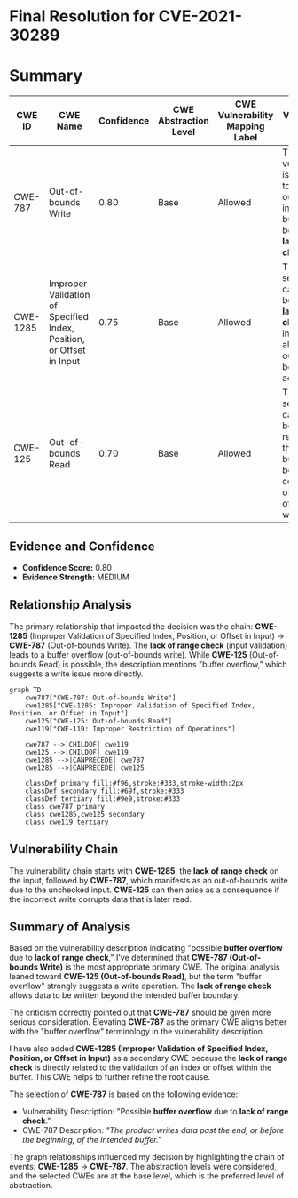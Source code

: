 # Final Resolution for CVE-2021-30289

# Summary
| CWE ID | CWE Name | Confidence | CWE Abstraction Level | CWE Vulnerability Mapping Label | CWE-Vulnerability Mapping Notes |
|---|---|---|---|---|---|
| CWE-787 | Out-of-bounds Write | 0.80 | Base | Allowed | The vulnerability is likely due to writing outside the intended buffer because of a **lack of range check**. |
| CWE-1285 | Improper Validation of Specified Index, Position, or Offset in Input | 0.75 | Base | Allowed | This is a secondary candidate because the **lack of range check** on the index/offset allows for out-of-bounds access. |
| CWE-125 | Out-of-bounds Read | 0.70 | Base | Allowed | This is a secondary candidate because a read outside the intended buffer may be a possible consequence of an out-of-bounds write. |

## Evidence and Confidence

*   **Confidence Score:** 0.80
*   **Evidence Strength:** MEDIUM

## Relationship Analysis
The primary relationship that impacted the decision was the chain: **CWE-1285** (Improper Validation of Specified Index, Position, or Offset in Input) -> **CWE-787** (Out-of-bounds Write). The **lack of range check** (input validation) leads to a buffer overflow (out-of-bounds write). While **CWE-125** (Out-of-bounds Read) is possible, the description mentions "buffer overflow," which suggests a write issue more directly.

```mermaid
graph TD
    cwe787["CWE-787: Out-of-bounds Write"]
    cwe1285["CWE-1285: Improper Validation of Specified Index, Position, or Offset in Input"]
    cwe125["CWE-125: Out-of-bounds Read"]
    cwe119["CWE-119: Improper Restriction of Operations"]

    cwe787 -->|CHILDOF| cwe119
    cwe125 -->|CHILDOF| cwe119
    cwe1285 -->|CANPRECEDE| cwe787
    cwe1285 -->|CANPRECEDE| cwe125

    classDef primary fill:#f96,stroke:#333,stroke-width:2px
    classDef secondary fill:#69f,stroke:#333
    classDef tertiary fill:#9e9,stroke:#333
    class cwe787 primary
    class cwe1285,cwe125 secondary
    class cwe119 tertiary
```

## Vulnerability Chain
The vulnerability chain starts with **CWE-1285**, the **lack of range check** on the input, followed by **CWE-787**, which manifests as an out-of-bounds write due to the unchecked input. **CWE-125** can then arise as a consequence if the incorrect write corrupts data that is later read.

## Summary of Analysis
Based on the vulnerability description indicating "possible **buffer overflow** due to **lack of range check**," I've determined that **CWE-787 (Out-of-bounds Write)** is the most appropriate primary CWE. The original analysis leaned toward **CWE-125 (Out-of-bounds Read)**, but the term "buffer overflow" strongly suggests a write operation. The **lack of range check** allows data to be written beyond the intended buffer boundary.

The criticism correctly pointed out that **CWE-787** should be given more serious consideration. Elevating **CWE-787** as the primary CWE aligns better with the "buffer overflow" terminology in the vulnerability description.

I have also added **CWE-1285 (Improper Validation of Specified Index, Position, or Offset in Input)** as a secondary CWE because the **lack of range check** is directly related to the validation of an index or offset within the buffer. This CWE helps to further refine the root cause.

The selection of **CWE-787** is based on the following evidence:
- Vulnerability Description: "Possible **buffer overflow** due to **lack of range check**."
- CWE-787 Description: *"The product writes data past the end, or before the beginning, of the intended buffer."*

The graph relationships influenced my decision by highlighting the chain of events: **CWE-1285** -> **CWE-787**. The abstraction levels were considered, and the selected CWEs are at the base level, which is the preferred level of abstraction.